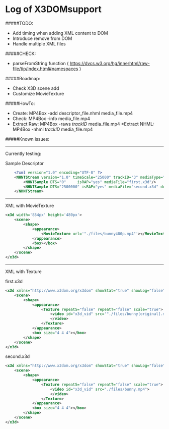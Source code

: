Log of X3DOMsupport
======

#####TODO:
* Add timing when adding XML content to DOM
* Introduce remove <x3d> from DOM
* Handle multiple XML files

#####CHECK:
* parseFromString function ( https://dvcs.w3.org/hg/innerhtml/raw-file/tip/index.html#namespaces )

#####Roadmap:
* Check X3D scene add
* Customize MovieTexture

#####HowTo:
* Create:
  MP4Box -add descriptor_file.nhml media_file.mp4
* Check:
  MP4Box -info media_file.mp4
* Extract Raw:
  MP4Box -raws $trackID$ media_file.mp4
*Extract NHML:
  MP4Box -nhml $trackID$ media_file.mp4


#####Known issues:

***
Currently testing:

Sample Descriptor
```XML
	<?xml version="1.0" encoding="UTF-8" ?>
	<NHNTStream version="1.0" timeScale="25000" trackID="3" mediaType="meta" mediaSubType="metx" text_encoding="utf-8" xml_namespace="http://www.web3d.org/specifications/x3d-namespace" xml_schema_location="http://www.web3d.org/specifications/x3d-3.0.xsd">
		<NHNTSample DTS="0"     isRAP="yes" mediaFile="first.x3d"/>
		<NHNTSample DTS="2500000" isRAP="yes" mediaFile="second.x3d" duration="100000"/>
	</NHNTStream>

```
***
XML with MovieTexture
```XML
<x3d width='854px' height='480px'>
	<scene>
		<shape>
			<appearance>
				<MovieTexture url='"./files/bunny480p.mp4"'></MovieTexture>
			</appearance>
			<box></box>
		</shape>
	</scene>
</x3d>
```

***
XML with Texture

first.x3d
```XML
<x3d xmlns="http://www.x3dom.org/x3dom" showStat="true" showLog="false" x="0px" y="0px" width='854px' height='480px'>
	<scene>
		<shape>
			<appearance>
				<Texture repeatS="false" repeatT="false" scale="true">
					<video id="x3d_vid" src='"./files/bunny[original].mp4"'>
					</video>
				</Texture>
			</appearance>
			<box size="4 4 4"></box>
		</shape>
	</scene>
</x3d>
```
second.x3d
```XML
<x3d xmlns="http://www.x3dom.org/x3dom" showStat="true" showLog="false" x="0px" y="0px" width='854px' height='480px'>
	<scene>
		<shape>
			<appearance>
				<Texture repeatS="false" repeatT="false" scale="true">
					<video id="x3d_vid" src="./files/bunny.mp4">
					</video>
				</Texture>
			</appearance>
			<box size="4 4 4"></box>
		</shape>
	</scene>
</x3d>
```
